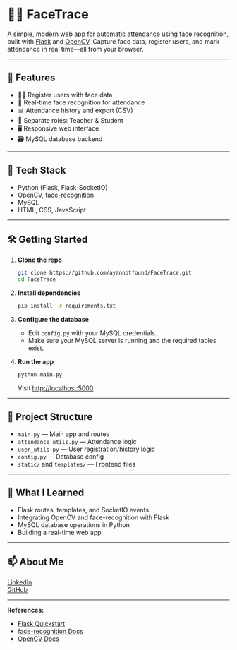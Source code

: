 # 🧑‍💼 FaceTrace

A simple, modern web app for automatic attendance using face recognition, built with [Flask](https://flask.palletsprojects.com/) and [OpenCV](https://opencv.org/). Capture face data, register users, and mark attendance in real time—all from your browser.

---

## 🚀 Features
- 🧑‍💼 Register users with face data
- 📸 Real-time face recognition for attendance
- 📊 Attendance history and export (CSV)
- 🏫 Separate roles: Teacher & Student
- 🖥️ Responsive web interface
- 🗃️ MySQL database backend

---

## 🧩 Tech Stack
- Python (Flask, Flask-SocketIO)
- OpenCV, face-recognition
- MySQL
- HTML, CSS, JavaScript

---

## 🛠️ Getting Started

1. **Clone the repo**
   ```bash
   git clone https://github.com/ayannotfound/FaceTrace.git
   cd FaceTrace
   ```
2. **Install dependencies**
   ```bash
   pip install -r requirements.txt
   ```
3. **Configure the database**
   - Edit `config.py` with your MySQL credentials.
   - Make sure your MySQL server is running and the required tables exist.

4. **Run the app**
   ```bash
   python main.py
   ```
   Visit [http://localhost:5000](http://localhost:5000)

---

## 📁 Project Structure

- `main.py` — Main app and routes
- `attendance_utils.py` — Attendance logic
- `user_utils.py` — User registration/history logic
- `config.py` — Database config
- `static/` and `templates/` — Frontend files

---

## 🧠 What I Learned

- Flask routes, templates, and SocketIO events
- Integrating OpenCV and face-recognition with Flask
- MySQL database operations in Python
- Building a real-time web app

---

## 📫 About Me

[LinkedIn](https://www.linkedin.com/in/ayush-anand-420590306/)  
[GitHub](https://github.com/ayannotfound)

---

**References:**
- [Flask Quickstart](https://github.com/pallets/flask/blob/main/docs/quickstart.rst#_snippet_5)
- [face-recognition Docs](https://github.com/ageitgey/face_recognition)
- [OpenCV Docs](https://docs.opencv.org/)
